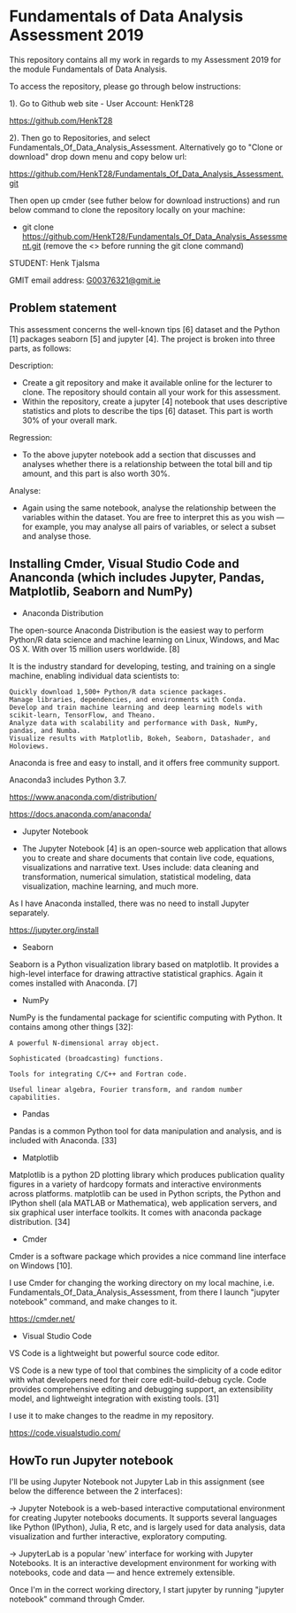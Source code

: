 # Fundamentals of Data Analysis Assessment 2019

This repository contains all my work in regards to my Assessment 2019 for the module Fundamentals of Data Analysis.

To access the repository, please go through below instructions:

1). Go to Github web site - User Account: HenkT28

<https://github.com/HenkT28>

2). Then go to Repositories, and select Fundamentals_Of_Data_Analysis_Assessment. Alternatively go to "Clone or download" drop down menu and copy below url:

<https://github.com/HenkT28/Fundamentals_Of_Data_Analysis_Assessment.git>

Then open up cmder (see futher below for download instructions) and run below command to clone the repository locally on your machine:

* git clone <https://github.com/HenkT28/Fundamentals_Of_Data_Analysis_Assessment.git> (remove the <> before running the git clone command)

STUDENT: Henk Tjalsma

GMIT email address: G00376321@gmit.ie

## Problem statement

This assessment concerns the well-known tips [6] dataset and the Python [1] packages seaborn [5] and jupyter [4]. The project is broken into three parts, as follows:

Description:

* Create a git repository and make it available online for the lecturer to clone. The repository should contain all your work for this assessment.
* Within the repository, create a jupyter [4] notebook that uses descriptive statistics and plots to describe the tips [6] dataset. This part is worth 30% of your overall mark.

Regression:

* To the above jupyter notebook add a section that discusses and analyses whether there is a relationship between the total bill and tip amount, and this part is also worth 30%.

Analyse:

* Again using the same notebook, analyse the relationship between the variables within the dataset. You are free to interpret this as you wish — for example, you may analyse all pairs of variables, or select a subset and analyse those.

## Installing Cmder, Visual Studio Code and Ananconda (which includes Jupyter, Pandas, Matplotlib, Seaborn and NumPy)

* Anaconda Distribution

The open-source Anaconda Distribution is the easiest way to perform Python/R data science and machine learning on Linux, Windows, and Mac OS X. With over 15 million users worldwide. [8]

It is the industry standard for developing, testing, and training on a single machine, enabling individual data scientists to:

    Quickly download 1,500+ Python/R data science packages.
    Manage libraries, dependencies, and environments with Conda.
    Develop and train machine learning and deep learning models with scikit-learn, TensorFlow, and Theano.
    Analyze data with scalability and performance with Dask, NumPy, pandas, and Numba.
    Visualize results with Matplotlib, Bokeh, Seaborn, Datashader, and Holoviews.

Anaconda is free and easy to install, and it offers free community support.

Anaconda3 includes Python 3.7.

<https://www.anaconda.com/distribution/>

<https://docs.anaconda.com/anaconda/>

* Jupyter Notebook

* The Jupyter Notebook [4] is an open-source web application that allows you to create and share documents that contain live code, equations, visualizations and narrative text. Uses include: data cleaning and transformation, numerical simulation, statistical modeling, data visualization, machine learning, and much more.

As I have Anaconda installed, there was no need to install Jupyter separately.

<https://jupyter.org/install>

* Seaborn

Seaborn is a Python visualization library based on matplotlib. It provides a high-level interface for drawing attractive statistical graphics. Again it comes installed with Anaconda. [7]

* NumPy

NumPy is the fundamental package for scientific computing with Python. It contains among other things [32]:

    A powerful N-dimensional array object.

    Sophisticated (broadcasting) functions.

    Tools for integrating C/C++ and Fortran code.

    Useful linear algebra, Fourier transform, and random number capabilities.

* Pandas

Pandas is a common Python tool for data manipulation and analysis, and is included with Anaconda. [33]

* Matplotlib

Matplotlib is a python 2D plotting library which produces publication quality figures in a variety of hardcopy formats and interactive environments across platforms. matplotlib can be used in Python scripts, the Python and IPython shell (ala MATLAB or Mathematica), web application servers, and six graphical user interface toolkits. It comes with anaconda package distribution. [34]

* Cmder

Cmder is a software package which provides a nice command line interface on Windows [10].

I use Cmder for changing the working directory on my local machine, i.e. Fundamentals_Of_Data_Analysis_Assessment, from there I launch "jupyter notebook" command, and make changes to it.

<https://cmder.net/>

* Visual Studio Code

VS Code is a lightweight but powerful source code editor.

VS Code is a new type of tool that combines the simplicity of a code editor with what developers need for their core edit-build-debug cycle. Code provides comprehensive editing and debugging support, an extensibility model, and lightweight integration with existing tools. [31]

I use it to make changes to the readme in my repository.

<https://code.visualstudio.com/>

## HowTo run Jupyter notebook

I'll be using Jupyter Notebook not Jupyter Lab in this assignment (see below the difference between the 2 interfaces):

-> Jupyter Notebook is a web-based interactive computational environment for creating Jupyter notebooks documents. It supports several languages like Python (IPython), Julia, R etc, and is largely used for data analysis, data visualization and further interactive, exploratory computing.

-> JupyterLab is a popular 'new' interface for working with Jupyter Notebooks. It is an interactive development environment for working with notebooks, code and data — and hence extremely extensible.

Once I'm in the correct working directory, I start jupyter by running "jupyter notebook" command through Cmder.
